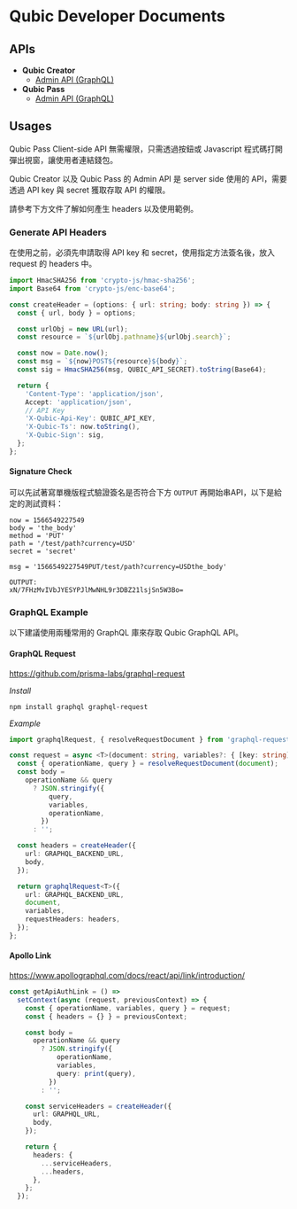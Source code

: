 # Qubic Developer Documents


## APIs

* **Qubic Creator**
  * [Admin API (GraphQL)](./creator/README.md#qubic-creator-admin-api)
* **Qubic Pass**
  * [Admin API (GraphQL)](./pass/README.md#qubic-pass-admin-api)


## Usages

Qubic Pass Client-side API 無需權限，只需透過按鈕或 Javascript 程式碼打開彈出視窗，讓使用者連結錢包。

Qubic Creator 以及 Qubic Pass 的 Admin API 是 server side 使用的 API，需要透過 API key 與 secret 獲取存取 API 的權限。

請參考下方文件了解如何產生 headers 以及使用範例。


### Generate API Headers <a id="headers" />

在使用之前，必須先申請取得 API key 和 secret，使用指定方法簽名後，放入 request 的 headers 中。

```typescript
import HmacSHA256 from 'crypto-js/hmac-sha256';
import Base64 from 'crypto-js/enc-base64';

const createHeader = (options: { url: string; body: string }) => {
  const { url, body } = options;

  const urlObj = new URL(url);
  const resource = `${urlObj.pathname}${urlObj.search}`;

  const now = Date.now();
  const msg = `${now}POST${resource}${body}`;
  const sig = HmacSHA256(msg, QUBIC_API_SECRET).toString(Base64);

  return {
    'Content-Type': 'application/json',
    Accept: 'application/json',
    // API Key
    'X-Qubic-Api-Key': QUBIC_API_KEY,
    'X-Qubic-Ts': now.toString(),
    'X-Qubic-Sign': sig,
  };
};
```

#### Signature Check
可以先試著寫單機版程式驗證簽名是否符合下方 `OUTPUT` 再開始串API，以下是給定的測試資料：
```
now = 1566549227549
body = 'the_body'
method = 'PUT'
path = '/test/path?currency=USD'
secret = 'secret'

msg = '1566549227549PUT/test/path?currency=USDthe_body'

OUTPUT:
xN/7FHzMvIVbJYESYPJlMwNHL9r3DBZ21lsjSn5W3Bo=
```

### GraphQL Example

以下建議使用兩種常用的 GraphQL 庫來存取 Qubic GraphQL API。

#### GraphQL Request

https://github.com/prisma-labs/graphql-request

*Install*

```
npm install graphql graphql-request
```

*Example*

```typescript
import graphqlRequest, { resolveRequestDocument } from 'graphql-request';

const request = async <T>(document: string, variables?: { [key: string]: any }): Promise<T> => {
  const { operationName, query } = resolveRequestDocument(document);
  const body =
    operationName && query
      ? JSON.stringify({
          query,
          variables,
          operationName,
        })
      : '';

  const headers = createHeader({
    url: GRAPHQL_BACKEND_URL,
    body,
  });

  return graphqlRequest<T>({
    url: GRAPHQL_BACKEND_URL,
    document,
    variables,
    requestHeaders: headers,
  });
};
```



#### Apollo Link

https://www.apollographql.com/docs/react/api/link/introduction/

```typescript
const getApiAuthLink = () =>
  setContext(async (request, previousContext) => {
    const { operationName, variables, query } = request;
    const { headers = {} } = previousContext;

    const body =
      operationName && query
        ? JSON.stringify({
            operationName,
            variables,
            query: print(query),
          })
        : '';

    const serviceHeaders = createHeader({
      url: GRAPHQL_URL,
      body,
    });

    return {
      headers: {
        ...serviceHeaders,
        ...headers,
      },
    };
  });
```


